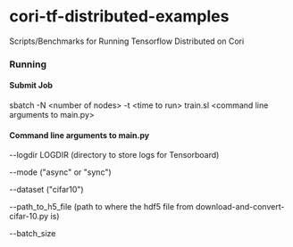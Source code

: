 # cori-tf-distributed-examples
Scripts/Benchmarks for Running Tensorflow Distributed on Cori

### Running 

#### Submit Job
sbatch -N \<number of nodes\> -t \<time to run\> train.sl \<command line arguments to main.py\>

#### Command line arguments to main.py
  
  --logdir LOGDIR (directory to store logs for Tensorboard)
  
  --mode ("async" or "sync")
  
  --dataset ("cifar10")
  
  --path_to_h5_file (path to where the hdf5 file from download-and-convert-cifar-10.py is)
  
  --batch_size
